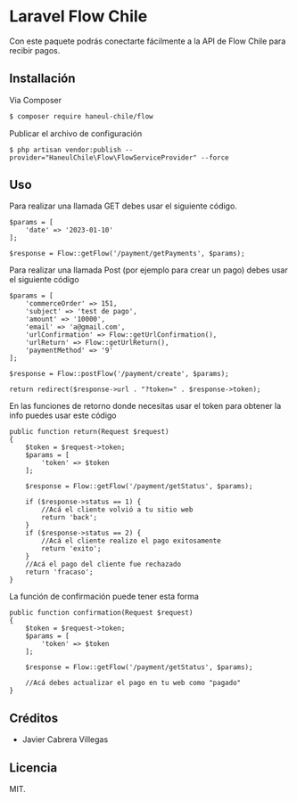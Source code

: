 # Laravel Flow Chile

Con este paquete podrás conectarte fácilmente a la API de Flow Chile para recibir pagos.

## Installación

Via Composer

``` bash
$ composer require haneul-chile/flow
```

Publicar el archivo de configuración
```
$ php artisan vendor:publish --provider="HaneulChile\Flow\FlowServiceProvider" --force
```

## Uso

Para realizar una llamada GET debes usar el siguiente código.

```
$params = [
    'date' => '2023-01-10'
];

$response = Flow::getFlow('/payment/getPayments', $params);
```

Para realizar una llamada Post (por ejemplo para crear un pago) debes usar el siguiente código

```
$params = [
    'commerceOrder' => 151,
    'subject' => 'test de pago',
    'amount' => '10000',
    'email' => 'a@gmail.com',
    'urlConfirmation' => Flow::getUrlConfirmation(),
    'urlReturn' => Flow::getUrlReturn(),
    'paymentMethod' => '9'
];

$response = Flow::postFlow('/payment/create', $params);

return redirect($response->url . "?token=" . $response->token);
```

En las funciones de retorno donde necesitas usar el token para obtener la info puedes usar este código

```
public function return(Request $request)
{
    $token = $request->token;
    $params = [
        'token' => $token
    ];

    $response = Flow::getFlow('/payment/getStatus', $params);

    if ($response->status == 1) {
        //Acá el cliente volvió a tu sitio web
        return 'back';
    }
    if ($response->status == 2) {
        //Acá el cliente realizo el pago exitosamente
        return 'exito';
    }
    //Acá el pago del cliente fue rechazado
    return 'fracaso';
}
```

La función de confirmación puede tener esta forma

```
public function confirmation(Request $request)
{
    $token = $request->token;
    $params = [
        'token' => $token
    ];

    $response = Flow::getFlow('/payment/getStatus', $params);

    //Acá debes actualizar el pago en tu web como "pagado"
}
```

## Créditos

- Javier Cabrera Villegas

## Licencia

MIT.
